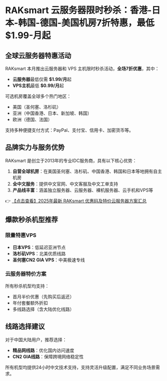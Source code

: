 # RAKsmart 云服务器限时秒杀：香港-日本-韩国-德国-美国机房7折特惠，最低$1.99-月起

## 全球云服务器特惠活动

RAKsmart 本月推出云服务器和 VPS 主机限时秒杀活动，**全场7折优惠**，其中：
- **云服务器**最低仅需 **$1.99/月**起
- **VPS主机**最低 **$0.99/月**起

可选机房覆盖全球多个热门地区：
- 美国（圣何塞、洛杉矶）
- 亚洲（中国香港、日本、新加坡、韩国）
- 欧洲（德国、法国）

支持多种便捷支付方式：PayPal、支付宝、信用卡、加密货币等。

## 品牌实力与服务优势

RAKsmart 是创立于2013年的专业IDC服务商，具有以下核心优势：
1. **自营全球机房**：在美国圣何塞、洛杉矶、中国香港、韩国和日本等地拥有自主机房
2. **全中文服务**：提供中文官网、中文客服及中文工单支持
3. **产品线丰富**：涵盖独立服务器、云服务器、裸机服务器、云手机和VPS等

👉 [【点击查看】2025年最新 RAKsmart 优惠码及特价云服务器方案汇总](https://bit.ly/raksmart)

## 爆款秒杀机型推荐

### 限量特惠VPS
- **日本VPS**：低延迟亚洲节点
- **洛杉矶VPS**：北美优质线路
- **圣何塞CN2 GIA VPS**：中美极速专线

### 云服务器特价方案
所有秒杀机型均支持：
- 首月半价优惠（先购买后返还）
- 年付套餐额外折扣
- 多线路选择（含大陆优化线路）

## 线路选择建议

对于中国大陆用户，推荐选择：
- **精品网线路**：优化国内访问速度
- **CN2 GIA线路**：保障跨境网络稳定性

所有机型均提供24小时中文技术支持，支持灵活升级配置，满足不同业务场景需求。